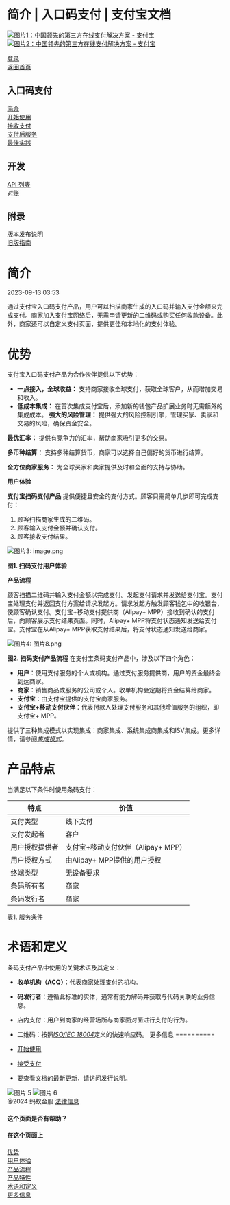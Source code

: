 简介 | 入口码支付 | 支付宝文档
==================

[![图片1：中国领先的第三方在线支付解决方案 - 支付宝](https://ac.alipay.com/storage/2024/3/26/d66c43c0-440d-4c97-9976-f2028a2c8c5e.svg) ![图片2：中国领先的第三方在线支付解决方案 - 支付宝](https://ac.alipay.com/storage/2024/3/26/a48bd336-aea0-4f16-bf83-616eacbb4434.svg)](/docs/)

[登录](https://global.alipay.com/ilogin/account_login.htm?goto=https%3A%2F%2Fglobal.alipay.com%2Fdocs%2Fac%2Fams_ec%2Fintroduction)  
[返回首页](../../)

入口码支付
----------

[简介](/docs/ac/ams_ec/introduction)  
[开始使用](/docs/ac/ams_ec/start)  
[接收支付](/docs/ac/ams_ec/acceptpayment)  
[支付后服务](/docs/ac/ams_ec/postpayment)  
[最佳实践](/docs/ac/ams_ec/bp)  

开发
----

[API 列表](/docs/ac/ams_ec/apilist)  
[对账](/docs/ac/ams_ec/reconcile)  

附录
----

[版本发布说明](/docs/ac/ams_ec/releasenotes)  
[旧版指南](/docs/ac/ams_ec/cvgicc)  

简介
============

2023-09-13 03:53

通过支付宝入口码支付产品，用户可以扫描商家生成的入口码并输入支付金额来完成支付。商家加入支付宝网络后，无需申请更新的二维码或购买任何收款设备。此外，商家还可以自定义支付页面，提供更佳和本地化的支付体验。

优势
========

支付宝入口码支付产品为合作伙伴提供以下优势：

*   **一点接入，全球收益：** 支持商家接收全球支付，获取全球客户，从而增加交易和收入。
*   **低成本集成：** 在首次集成支付宝后，添加新的钱包产品扩展业务时无需额外的集成成本。
**强大的风险管理：** 提供强大的风险控制引擎，管理买家、卖家和交易的风险，确保资金安全。

**最优汇率：** 提供有竞争力的汇率，帮助商家吸引更多的交易。

**多币种结算：** 支持多种结算货币，商家可以选择自己偏好的货币进行结算。

**全方位商家服务：** 为全球买家和卖家提供及时和全面的支持与协助。

**用户体验**

**支付宝扫码支付产品** 提供便捷且安全的支付方式。顾客只需简单几步即可完成支付：

1. 顾客扫描商家生成的二维码。
2. 顾客输入支付金额并确认支付。
3. 顾客接收支付结果。

![图片3: image.png](https://idocs-assets.marmot-cloud.com/storage/idocs87c36dc8dac653c1/1592971569720-042d0976-1ee8-40ed-a321-dc86f956bcd7.png)

**图1. 扫码支付用户体验**

**产品流程**

顾客扫描二维码并输入支付金额以完成支付。发起支付请求并发送给支付宝。支付宝处理支付并返回支付方案给请求发起方。请求发起方触发顾客钱包中的收银台，使顾客确认支付。支付宝+移动支付提供商（Alipay+ MPP）接收到确认的支付后，向顾客展示支付结果页面。同时，Alipay+ MPP将支付状态通知发送给支付宝。支付宝在从Alipay+ MPP获取支付结果后，将支付状态通知发送给商家。

![图片4: 图片8.png](https://idocs-assets.marmot-cloud.com/storage/idocs87c36dc8dac653c1/1630565139089-31ed4543-9c57-45a9-9383-18e9ec59d3c3.png)

**图2. 扫码支付产品流程**
在支付宝条码支付产品中，涉及以下四个角色：

*   **用户**：使用支付服务的个人或机构。通过支付服务提供商，用户的资金最终会到达商家。
*   **商家**：销售商品或服务的公司或个人。收单机构会定期将资金结算给商家。
*   **支付宝**：由支付宝提供的支付宝商家服务。
*   **支付宝+移动支付伙伴**：代表付款人处理支付服务和其他增值服务的组织，即支付宝+ MPP。

提供了三种集成模式以实现集成：商家集成、系统集成商集成和ISV集成。更多详情，请参阅[_集成模式_](https://global.alipay.com/doc/ams_ec/intmode)。

产品特点
==========

当满足以下条件时使用条码支付：

| **特点** | **价值** |
| --- | --- |
| 支付类型 | 线下支付 |
| 支付发起者 | 客户 |
| 用户授权提供者 | 支付宝+移动支付伙伴（Alipay+ MPP） |
| 用户授权方式 | 由Alipay+ MPP提供的用户授权 |
| 终端类型 | 无设备要求 |
| 条码所有者 | 商家 |
| 条码发行者 | 商家 |

表1. 服务条件

术语和定义
==========

条码支付产品中使用的关键术语及其定义：

*   **收单机构（ACQ）**：代表商家处理支付的机构。
*   **码发行者**：遵循此标准的实体，通常有能力解码并获取与代码关联的业务信息。
*   店内支付：用户到商家的经营场所与商家面对面进行支付的行为。
*   二维码：按照[_ISO/IEC 18004_](https://www.iso.org/standard/62021.html)定义的快速响应码。
更多信息
==========

  * [开始使用](https://global.alipay.com/docs/ac/ams_ec/start)
  * [接受支付](https://global.alipay.com/docs/ac/ams_ec/acceptpayment)
  * 要查看文档的最新更新，请访问[发行说明](https://global.alipay.com/docs/releasenotes)。

![图片 5](https://ac.alipay.com/storage/2021/5/20/19b2c126-9442-4f16-8f20-e539b1db482a.png) ![图片 6](https://ac.alipay.com/storage/2021/5/20/e9f3f154-dbf0-455f-89f0-b3d4e0c14481.png)  
@2024 蚂蚁金服 [法律信息](https://global.alipay.com/docs/ac/platform/membership)  
#### 这个页面是否有帮助？  
#### 在这个页面上  
[优势](#nLf1i "优势")  
[用户体验](#6nnxD "用户体验")  
[产品流程](#cwR5x "产品流程")  
[产品特性](#lECjm "产品特性")  
[术语和定义](#GgxiV "术语和定义")  
[更多信息](#WJoMx "更多信息")